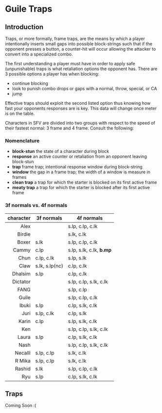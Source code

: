 # Guile Traps
## Introduction
Traps, or more formally, frame traps, are the means by which a player
intentionally inserts small gaps into possible block-strings such that if the
opponent presses a button, a counter-hit will occur allowing the attacker to
convert into a specialized combo.

The first understanding a player must have in order to apply safe
(unpunishable) traps is what retaliation options the opponent has. There are 3
possible options a player has when blocking:

* continue blocking
* look to punish combo drops or gaps with a normal, throw, special, or CA
* jump

Effective traps should exploit the second listed option thus knowing how fast
your opponents responses are is key. This data will change once meter is on the
table.

Characters in SFV are divided into two groups with respect to the speed of
their fastest normal: 3 frame and 4 frame. Consult the following:

### Nomenclature
* **block-stun** the state of a character during block
* **response** an active counter or retaliation from an opponent leaving block-stun
* **trap** frame trap; intentional response window during block-string
* **window** the gap in a frame trap; the width of a window is measure in frames
* **clean trap** a trap for which the starter is blocked on its first active frame
* **meaty trap** a trap for which the starter is blocked after its first active frame

### 3f normals vs. 4f normals
| character | 3f normals     | 4f normals                 |
|----------:|----------------|----------------------------|
|      Alex |                | s.lp, c.lp, c.lk           |
|    Birdie |                | s.lk, c.lk                 |
|     Boxer | s.lk           | s.lp, c.lp, c.lk           |
|     Cammy | c.lp           | s.lp, s.lk, c.lk, **b.mp** |
|      Chun | c.lp, c.lk     | s.lp, s.lk                 |
|      Claw | s.lk, s.lp(nc) | c.lp, c.lk                 |
|   Dhalsim | s.lp           | c.lp, c.lk                 |
|  Dictator |                | s.lp, c.lp, s.lk, c.lk     |
|      FANG |                | s.lp, c.lp                 |
|     Guile |                | s.lp, c.lp, c.lk           |
|     Ibuki | s.lp           | c.lp, s.lk, c.lk           |
|      Juri | s.lp, c.lk     | c.lp, s.lk                 |
|     Karin | c.lp           | s.lp, s.lk, c.lk           |
|       Ken |                | s.lp, c.lp, s.lk, c.lk     |
|     Laura | s.lp           | c.lp, s.lk, c.lk           |
|      Nash |                | s.lp, c.lp, s.lk, c.lk     |
|   Necalli | s.lp, c.lp     | s.lk, c.lk                 |
|    R Mika | s.lp, c.lp     | s.lk, c.lk                 |
|    Rashid | s.lk           | s.lp, c.lp, c.lk           |
|       Ryu | s.lp           | c.lp, s.lk, c.lk           |


## Traps
Coming Soon :(
